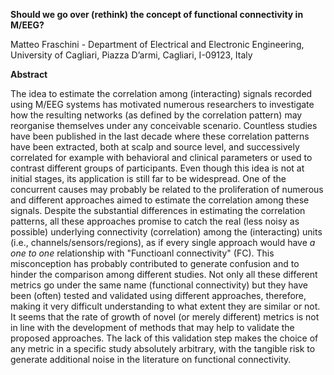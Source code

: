 **Should we go over (rethink) the concept of functional connectivity in M/EEG?**

Matteo Fraschini - Department of Electrical and Electronic Engineering, University of Cagliari, Piazza D’armi, Cagliari, I-09123, Italy



**Abstract**

The idea to estimate the correlation among (interacting) signals recorded using M/EEG systems has motivated numerous researchers to investigate how the resulting networks (as defined by the correlation pattern) may reorganise themselves under any conceivable scenario. Countless studies have been published in the last decade where these correlation patterns have been extracted, both at scalp and source level, and successively correlated for example with behavioral and clinical parameters or used to contrast different groups of participants. Even though this idea is not at initial stages, its application is still far to be widespread. One of the concurrent causes may probably be related to the proliferation of numerous and different approaches aimed to estimate the correlation among these signals. Despite the substantial differences in estimating the correlation patterns, all these approaches promise to catch the real (less noisy as possible) underlying connectivity (correlation) among the (interacting) units (i.e., channels/sensors/regions), as if every single approach would have *a one to one* relationship with "Functioanl connectivity" (FC). This misconception has probably contributed to generate confusion and to hinder the comparison among different studies. Not only all these different metrics go under the same name (functional connectivity) but they have been (often) tested and validated using different approaches, therefore, making it very difficult understanding to what extent they are similar or not. It seems that the rate of growth of novel (or merely different) metrics is not in line with the development of methods that may help to validate the proposed approaches. The lack of this validation step makes the choice of any metric in a specific study absolutely arbitrary, with the tangible risk to generate additional noise in the literature on functional connectivity.
